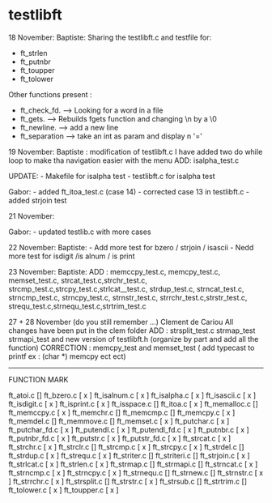 # testlibft

18 November:
Baptiste: Sharing the testlibft.c and testfile for:
- ft_strlen
- ft_putnbr
- ft_toupper
- ft_tolower

Other functions present :
- ft_check_fd.   --> Looking for a word in a file
- ft_gets.       --> Rebuilds fgets function and changing \n by a \0
- ft_newline.    --> add a new line
- ft_separation  --> take an int as param and display n '='

19 November:
Baptiste : modification of testlibft.c
I have added two do while loop to make tha navigation easier with the menu
ADD: isalpha_test.c

UPDATE: - Makefile for isalpha test
        - testlibft.c for isalpha test


Gabor:  - added ft_itoa_test.c (case 14)
        - corrected case 13 in testlibft.c
        -  added strjoin test

21 November:

Gabor:
	- updated testlib.c with more cases

22 November:
Baptiste:
	- Add more test for bzero / strjoin / isascii
	- Nedd more test for isdigit /is alnum / is print

23 November:
Baptiste:
ADD : memccpy_test.c, memcpy_test.c, memset_test.c, strcat_test.c,strchr_test.c, strcmp_test.c,strcpy_test.c,strlcat__test.c, strdup_test.c, strncat_test.c, strncmp_test.c, strncpy_test.c, strnstr_test.c, strrchr_test.c,strstr_test.c, strequ_test.c,strnequ_test.c,strtrim_test.c

27 + 28 November (do you still remember ...)
Clement de Cariou
All changes have been put in the clem folder
ADD : strsplit_test.c strmap_test strmapi_test and new version of testlibft.h (organize by part and add all the function)
CORRECTION : memcpy_test and memset_test ( add typecast to printf ex : (char *) memcpy ect ect)
 
-----------------------------------------------
FUNCTION                       MARK

ft_atoi.c                       []
ft_bzero.c                      [ x ]
ft_isalnum.c                    [ x ]
ft_isalpha.c                    [ x ]
ft_isascii.c                    [ x ]
ft_isdigit.c                    [ x ]
ft_isprint.c                    [ x ]
ft_isspace.c                    []
ft_itoa.c                       [ x ]
ft_memalloc.c                   []
ft_memccpy.c                    [ x ]
ft_memchr.c                     []
ft_memcmp.c                     []
ft_memcpy.c                     [ x ]
ft_memdel.c                     []
ft_memmove.c                    []
ft_memset.c                     [ x ]
ft_putchar.c                    [ x ]
ft_putchar_fd.c                 [ x ]
ft_putendl.c                    [ x ]
ft_putendl_fd.c                 [ x ]
ft_putnbr.c                     [ x ]
ft_putnbr_fd.c                  [ x ]
ft_putstr.c                     [ x ]
ft_putstr_fd.c                  [ x ]
ft_strcat.c                     [ x ]
ft_strchr.c                     [ x ]
ft_strclr.c                     []
ft_strcmp.c                     [ x ]
ft_strcpy.c                     [ x ]
ft_strdel.c                     []
ft_strdup.c                     [ x ]
ft_strequ.c                     [ x ]
ft_striter.c                    []
ft_striteri.c                   []
ft_strjoin.c                    [ x ]
ft_strlcat.c                    [ x ]
ft_strlen.c                     [ x ]
ft_strmap.c                     []
ft_strmapi.c                    []
ft_strncat.c                    [ x ]
ft_strncmp.c                    [ x ]
ft_strncpy.c                    [ x ]
ft_strnequ.c                    []
ft_strnew.c                     []
ft_strnstr.c                    [ x ]
ft_strrchr.c                    [ x ]
ft_strsplit.c                   []
ft_strstr.c                     [ x ]
ft_strsub.c                     []
ft_strtrim.c                    []
ft_tolower.c                    [ x ]
ft_toupper.c                    [ x ]

